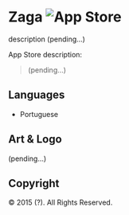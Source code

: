 # Zaga ![App Store](https://db.tt/Fsb4RsR1)

description (pending...)

App Store description:

> (pending...)

## Languages

* Portuguese

## Art & Logo

(pending...)

## Copyright

&copy; 2015 (?). All Rights Reserved.